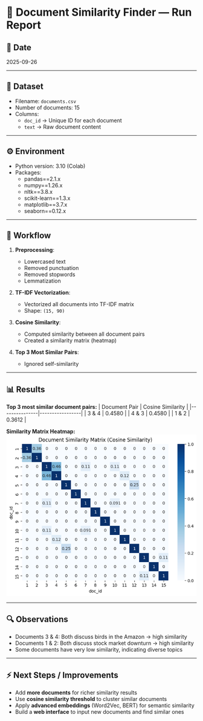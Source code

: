 # 📄 Document Similarity Finder — Run Report

## 📅 Date
2025-09-26

---

## 📂 Dataset
- Filename: `documents.csv`  
- Number of documents: 15  
- Columns:
  - `doc_id` → Unique ID for each document
  - `text` → Raw document content

---

## ⚙️ Environment
- Python version: 3.10 (Colab)  
- Packages:
  - pandas==2.1.x
  - numpy==1.26.x
  - nltk==3.8.x
  - scikit-learn==1.3.x
  - matplotlib==3.7.x
  - seaborn==0.12.x

---

## 🔧 Workflow
1. **Preprocessing**:
   - Lowercased text  
   - Removed punctuation  
   - Removed stopwords  
   - Lemmatization  

2. **TF-IDF Vectorization**:
   - Vectorized all documents into TF-IDF matrix  
   - Shape: `(15, 90)`  

3. **Cosine Similarity**:
   - Computed similarity between all document pairs  
   - Created a similarity matrix (heatmap)

4. **Top 3 Most Similar Pairs**:
   - Ignored self-similarity  

---

## 📊 Results

**Top 3 most similar document pairs:**
| Document Pair | Cosine Similarity |
|---------------|-----------------|
| 3 & 4         | 0.4580          |
| 4 & 3         | 0.4580          |
| 1 & 2         | 0.3612          |

**Similarity Matrix Heatmap:**  
![Similarity Matrix](outputs/similarity_matrix.png)

---

## 🔍 Observations
- Documents 3 & 4: Both discuss birds in the Amazon → high similarity  
- Documents 1 & 2: Both discuss stock market downturn → high similarity  
- Some documents have very low similarity, indicating diverse topics

---

## ⚡ Next Steps / Improvements
- Add **more documents** for richer similarity results  
- Use **cosine similarity threshold** to cluster similar documents  
- Apply **advanced embeddings** (Word2Vec, BERT) for semantic similarity  
- Build a **web interface** to input new documents and find similar ones
